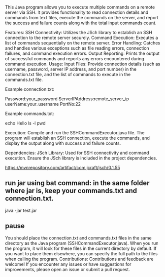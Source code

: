 This Java program allows you to execute multiple commands on a remote server via SSH. It provides functionality to read connection details and commands from text files, execute the commands on the server, and report the success and failure counts along with the total input commands count.

Features:
SSH Connectivity: Utilizes the JSch library to establish an SSH connection to the remote server securely.
Command Execution: Executes a list of commands sequentially on the remote server.
Error Handling: Catches and handles various exceptions such as file reading errors, connection failures, and command execution errors.
Output Reporting: Prints the output of successful commands and reports any errors encountered during command execution.
Usage:
Input Files: Provide connection details (such as username, password, server IP address, and port number) in the connection.txt file, and the list of commands to execute in the commands.txt file.

Example connection.txt:

Password:your_password
ServerIPAddress:remote_server_ip
userName:your_username
PortNo:22
 
Example commands.txt:

echo Hello
ls -l
pwd


Execution: Compile and run the SSHCommandExecutor.java file. The program will establish an SSH connection, execute the commands, and display the output along with success and failure counts.

Dependencies:
JSch Library: Used for SSH connectivity and command execution. Ensure the JSch library is included in the project dependencies.

https://mvnrepository.com/artifact/com.jcraft/jsch/0.1.55



run jar using bat command:
in the same folder where jar is, keep your commands.txt and connection.txt.
----------------------
java -jar test.jar

pause
---------------------
You should place the connection.txt and commands.txt files in the same directory as the Java program (SSHCommandExecutor.java). When you run the program, it will look for these files in the current directory by default. If you want to place them elsewhere, you can specify the full path to the files when calling the program.
Contributions:
Contributions and feedback are welcome! If you encounter any issues or have suggestions for improvements, please open an issue or submit a pull request.

